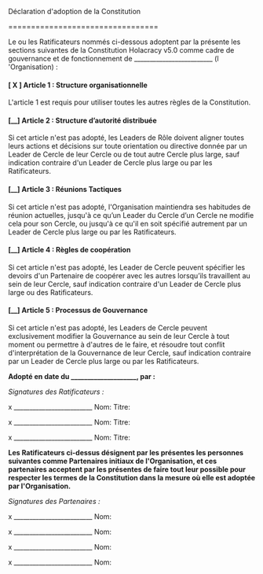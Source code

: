Déclaration d'adoption de la Constitution

=================================

Le ou les Ratificateurs nommés ci-dessous adoptent par la présente les sections suivantes de la Constitution Holacracy v5.0 comme cadre de gouvernance et de fonctionnement de  \_\_\_\_\_\_\_\_\_\_\_\_\_\_\_\_\_\_\_\_\_\_\_\_\_ (l 'Organisation) :

#### [ X ] Article 1 : Structure organisationnelle
L'article 1 est requis pour utiliser toutes les autres règles de la Constitution.
#### [\_\_] Article 2 : Structure d’autorité distribuée
Si cet article n'est pas adopté, les Leaders de Rôle doivent aligner toutes leurs actions et décisions sur toute orientation ou directive donnée par un Leader de Cercle de leur Cercle ou de tout autre Cercle plus large, sauf indication contraire d'un Leader de Cercle plus large ou par les Ratificateurs.
#### [\_\_] Article 3 : Réunions Tactiques
Si cet article n'est pas adopté, l'Organisation maintiendra ses habitudes de réunion actuelles, jusqu'à ce qu’un Leader du Cercle d’un Cercle ne modifie cela pour son Cercle, ou jusqu'à ce qu'il en soit spécifié autrement par un Leader de Cercle plus large ou par les Ratificateurs.
#### [\_\_] Article 4 : Règles de coopération
Si cet article n'est pas adopté, les Leader de Cercle peuvent spécifier les devoirs d'un Partenaire de coopérer avec les autres lorsqu’ils travaillent au sein de leur Cercle, sauf indication contraire d'un Leader de Cercle plus large ou des Ratificateurs.
#### [\_\_] Article 5 : Processus de Gouvernance
Si cet article n'est pas adopté, les Leaders de Cercle peuvent exclusivement modifier la Gouvernance au sein de leur Cercle à tout moment ou permettre à d'autres de le faire, et résoudre tout conflit d'interprétation de la Gouvernance de leur Cercle, sauf indication contraire par un Leader de Cercle plus large ou par les Ratificateurs.

**Adopté en date du ____________________, par :**

*Signatures des Ratificateurs :*

x \_\_\_\_\_\_\_\_\_\_\_\_\_\_\_\_\_\_\_\_\_\_\_\_\_
Nom:
Titre:

x \_\_\_\_\_\_\_\_\_\_\_\_\_\_\_\_\_\_\_\_\_\_\_\_\_
Nom:
Titre:

x \_\_\_\_\_\_\_\_\_\_\_\_\_\_\_\_\_\_\_\_\_\_\_\_\_
Nom:
Titre:

**Les Ratificateurs ci-dessus désignent par les présentes les personnes suivantes comme Partenaires initiaux de l'Organisation, et ces partenaires acceptent par les présentes de faire tout leur possible pour respecter les termes de la Constitution dans la mesure où elle est adoptée par l'Organisation.**

*Signatures des Partenaires :*

x \_\_\_\_\_\_\_\_\_\_\_\_\_\_\_\_\_\_\_\_\_\_\_\_\_
Nom:

x \_\_\_\_\_\_\_\_\_\_\_\_\_\_\_\_\_\_\_\_\_\_\_\_\_
Nom:

x \_\_\_\_\_\_\_\_\_\_\_\_\_\_\_\_\_\_\_\_\_\_\_\_\_
Nom:

x \_\_\_\_\_\_\_\_\_\_\_\_\_\_\_\_\_\_\_\_\_\_\_\_\_
Nom:
